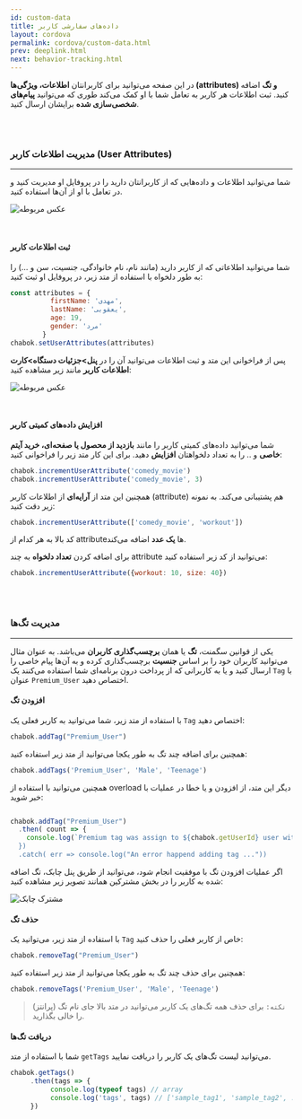 ```yaml
---
id: custom-data
title: داده‌های سفارشی کاربر
layout: cordova
permalink: cordova/custom-data.html
prev: deeplink.html
next: behavior-tracking.html
---
```


 در این صفحه می‌توانید برای کاربرانتان **اطلاعات، ویژگی‌ها (attributes) و تگ** اضافه کنید. ثبت اطلاعات هر کاربر به تعامل شما با او کمک می‌کند طوری که می‌توانید **پیام‌های شخصی‌سازی شده** برایشان ارسال کنید.

<Br><Br>


### مدیریت اطلاعات کاربر (User Attributes)
---

شما می‌توانید اطلاعات و داده‌هایی که از کاربرانتان دارید را در پروفایل او مدیریت کنید و در تعامل با او از آن‌ها استفاده کنید.

![عکس مربوطه](http://uupload.ir/files/vi3a_user-attributes.png)

<br>

#### ثبت اطلاعات کاربر 


شما می‌توانید اطلاعاتی که از کاربر دارید (مانند نام، نام خانوادگی، جنسیت، سن و ...) را به طور دلخواه با استفاده از متد زیر، در پروفایل او ثبت کنید:

```javascript
const attributes = {
          firstName: 'مهدی',
          lastName: 'یعقوبی',
          age: 19,
          gender: 'مرد'
        }
chabok.setUserAttributes(attributes)
```


پس از فراخوانی این متد و ثبت اطلاعات می‌توانید آن را در **پنل>جزئیات دستگاه>کارت اطلاعات کاربر** مانند زیر مشاهده کنید:

![عکس مربوطه](http://uupload.ir/files/9p2w_set-user-info-2.png)

<br>

#### افزایش داده‌های کمیتی کاربر

شما می‌توانید داده‌های کمیتی کاربر را مانند **بازدید از محصول یا صفحه‌ای، خرید آیتم خاصی** و .. را به تعداد دلخواهتان **افزایش** دهید. برای این کار متد زیر را فراخوانی کنید: 

```javascript
chabok.incrementUserAttribute('comedy_movie')
chabok.incrementUserAttribute('comedy_movie', 3)
```
 همچنین این متد از **آرایه‌ای** از اطلاعات کاربر (attribute) هم پشتیبانی می‌کند. به نمونه زیر دقت کنید: 

```javascript
chabok.incrementUserAttribute(['comedy_movie', 'workout'])
```
کد بالا به هر کدام از attributeها **یک عدد** اضافه می‌کند.

برای اضافه کردن **تعداد دلخواه** به چند attribute می‌توانید از کد زیر استفاده کنید:

```javascript
chabok.incrementUserAttribute({workout: 10, size: 40})
```

<br><br>

### مدیریت تگ‌ها
---

یکی از قوانین سگمنت، **تگ** یا همان **برچسب‌گذاری کاربران** می‌باشد. به عنوان مثال می‌توانید کاربران خود را بر اساس **جنسیت** برچسب‌گذاری کرده و به آن‌ها پیام خاصی را ارسال کنید و یا به کاربرانی که از پرداخت درون برنامه‌ای شما استفاده می‌کنند یک `Tag` با عنوان `Premium_User` اختصاص دهید.

#### افزودن تگ

با استفاده از متد زیر، شما می‌توانید به کاربر فعلی یک `Tag` اختصاص دهید:

```javascript
chabok.addTag("Premium_User")
```
همچنین برای اضافه چند تگ به طور یکجا می‌توانید از متد زیر استفاده کنید:

```javascript
chabok.addTags('Premium_User', 'Male', 'Teenage')
```

همچنین می‌توانید با استفاده از overload دیگر این متد، از افزودن و یا خطا در عملیات با خبر شوید:
```javascript

chabok.addTag("Premium_User")
  .then( count => {
    console.log(`Premium tag was assign to ${chabok.getUserId} user with ${count} devices")
  })
  .catch( err => console.log("An error happend adding tag ..."))
```
اگر عملیات افزودن تگ با موفقیت انجام شود، می‌توانید از طریق پنل چابک، تگ اضافه شده به کاربر را در بخش مشترکین همانند تصویر زیر مشاهده کنید:

![مشترک چابک](http://uupload.ir/files/ujp8__1x-ios_device.png)

#### حذف تگ

با استفاده از متد زیر، می‌توانید یک `Tag` خاص از کاربر فعلی را حذف کنید:

```javascript
chabok.removeTag("Premium_User")
```

همچنین برای حذف چند تگ به طور یکجا می‌توانید از متد زیر استفاده کنید:

```javascript
chabok.removeTags('Premium_User', 'Male', 'Teenage')
```

> `نکته:` برای حذف همه تگ‌های یک کاربر می‌توانید در متد بالا جای نام تگ (پرانتز) را خالی بگذارید.

#### دریافت تگ‌ها

شما با استفاده از متد `getTags` می‌توانید لیست تگ‌های یک کاربر را دریافت نمایید.

```javascript
chabok.getTags()
     .then(tags => {
          console.log(typeof tags) // array
          console.log('tags', tags) // ['sample_tag1', 'sample_tag2', .... ]
     })
```

